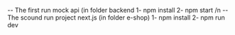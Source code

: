 -- The first run mock api (in folder backend
      1- npm install
      2- npm start
      /n
--The scound run project next.js (in folder e-shop)
      1- npm install
      2- npm run dev

